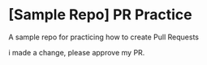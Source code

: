 # [Sample Repo] PR Practice
A sample repo for practicing how to create Pull Requests

i made a change, please approve my PR.
